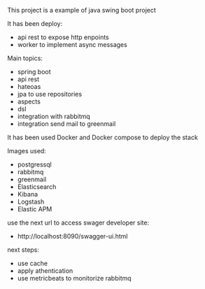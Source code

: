 This project is a example of java swing boot project

It has been deploy:
- api rest to expose http enpoints 
- worker to implement async messages

Main topics:
- spring boot
- api rest
- hateoas
- jpa to use repositories
- aspects
- dsl
- integration with rabbitmq
- integration send mail to greenmail

It has been used Docker and Docker compose to deploy the stack

Images used:
- postgressql
- rabbitmq
- greenmail
- Elasticsearch
- Kibana
- Logstash
- Elastic APM

use the next url to access swager developer site:
- http://localhost:8090/swagger-ui.html

next steps:
- use cache
- apply athentication
- use metricbeats to monitorize rabbitmq
